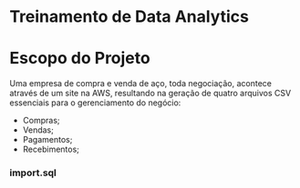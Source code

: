 # Treinamento de Data Analytics




# Escopo do Projeto

Uma empresa de compra e venda de aço, toda negociação, acontece através de um site na AWS, resultando na geração de quatro arquivos CSV essenciais para o gerenciamento do  negócio:
- Compras;
- Vendas;
- Pagamentos;
- Recebimentos;




### import.sql

```sql

```
